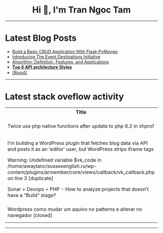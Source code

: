 <h1 align="center">Hi 👋, I'm Tran Ngoc Tam</h1>

---

# Latest Blog Posts 
<!-- BLOG-POST-LIST:START -->
- [Build a Basic CRUD Application With Flask-PyMongo](https://dev.to/mongodb/build-a-basic-crud-application-with-flask-pymongo-1kp3)
- [Introducing The Event Destinations Initiative](https://dev.to/hookdeck/introducing-the-event-destinations-initiative-4065)
- [Algorithm: Definition, Features, and Applications](https://dev.to/moghadassi/algorithm-definition-features-and-applications-27p3)
- [𝐓𝐨𝐩 𝟔 𝐀𝐏𝐈 𝐚𝐫𝐜𝐡𝐢𝐭𝐞𝐜𝐭𝐮𝐫𝐞 𝐒𝐭𝐲𝐥𝐞𝐬](https://dev.to/dahami_fabbio/-581o)
- [[Boost]](https://dev.to/proxyos/-190p)
<!-- BLOG-POST-LIST:END -->

---

# Latest stack oveflow activity
<table>
  <tr><th>Title</th><th>Link</th></tr>
  <!-- STACKOVERFLOW:START --><tr><td>Twice use php native functions after update to php 8.2 in xhprof</td><td>https://stackoverflow.com/questions/79472842/twice-use-php-native-functions-after-update-to-php-8-2-in-xhprof</td></tr><tr><td>I&#39;m building a WordPress plugin that fetches blog data via API and posts it as an &#39;editor&#39; user, but WordPress strips iframe tags</td><td>https://stackoverflow.com/questions/79472832/im-building-a-wordpress-plugin-that-fetches-blog-data-via-api-and-posts-it-as-a</td></tr><tr><td>Warning: Undefined variable $vk_code in /home/awaylanc/sussexenglish.ru/wp-content/plugins/armember/core/views/callback/vk_callback.php on line 3 [duplicate]</td><td>https://stackoverflow.com/questions/79472802/warning-undefined-variable-vk-code-in-home-awaylanc-sussexenglish-ru-wp-conte</td></tr><tr><td>Sonar + Devops + PHP - How to analyze projects that doesn’t have a “Build” stage?</td><td>https://stackoverflow.com/questions/79472657/sonar-devops-php-how-to-analyze-projects-that-doesn-t-have-a-build-stage</td></tr><tr><td>Wordpress como mudar um aquivo no patterns e alterar no navegador [closed]</td><td>https://stackoverflow.com/questions/79472645/wordpress-como-mudar-um-aquivo-no-patterns-e-alterar-no-navegador</td></tr><!-- STACKOVERFLOW:END -->
</table>

---



